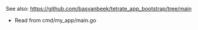 See also: https://github.com/basvanbeek/tetrate_app_bootstrap/tree/main
* Read from cmd/my_app/main.go
